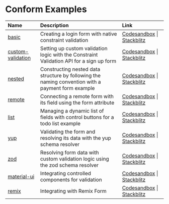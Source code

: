 # Conform Examples

<!-- prettier-ignore-start -->
| Name | Description | Link |
| :--- | :---------- | :--- |
| [basic](basic) | Creating a login form with native constraint validation | [Codesandbox](https://codesandbox.io/s/github/edmundhung/conform/tree/main/examples/basic) \| [Stackblitz](https://stackblitz.com/github/edmundhung/conform/tree/main/examples/basic) |
| [custom-validation](custom-validation) | Setting up custom validation logic with the Constraint Validation API for a sign up form | [Codesandbox](https://codesandbox.io/s/github/edmundhung/conform/tree/main/examples/custom-validation) \| [Stackblitz](https://stackblitz.com/github/edmundhung/conform/tree/main/examples/custom-validation) |
| [nested](nested) | Constructing nested data structure by following the naming convention with a payment form example | [Codesandbox](https://codesandbox.io/s/github/edmundhung/conform/tree/main/examples/nested) \| [Stackblitz](https://stackblitz.com/github/edmundhung/conform/tree/main/examples/nested) |
| [remote](remote) | Connecting a remote form with its field using the form attribute | [Codesandbox](https://codesandbox.io/s/github/edmundhung/conform/tree/main/examples/remote) \| [Stackblitz](https://stackblitz.com/github/edmundhung/conform/tree/main/examples/remote) |
| [list](list) | Managing a dynamic list of fields with control buttons for a todo list example | [Codesandbox](https://codesandbox.io/s/github/edmundhung/conform/tree/main/examples/list) \| [Stackblitz](https://stackblitz.com/github/edmundhung/conform/tree/main/examples/list) |
| [yup](yup) | Validating the form and resolving its data with the yup schema resolver | [Codesandbox](https://codesandbox.io/s/github/edmundhung/conform/tree/main/examples/yup) \| [Stackblitz](https://stackblitz.com/github/edmundhung/conform/tree/main/examples/yup) |
| [zod](zod) | Resolving form data with custom validation logic using the zod schema resolver | [Codesandbox](https://codesandbox.io/s/github/edmundhung/conform/tree/main/examples/zod) \| [Stackblitz](https://stackblitz.com/github/edmundhung/conform/tree/main/examples/zod) |
| [material-ui](material-ui) | Integrating controlled components for validation | [Codesandbox](https://codesandbox.io/s/github/edmundhung/conform/tree/main/examples/material-ui) \| [Stackblitz](https://stackblitz.com/github/edmundhung/conform/tree/main/examples/material-ui) |
| [remix](remix) | Integrating with Remix Form | [Codesandbox](https://codesandbox.io/s/github/edmundhung/conform/tree/main/examples/remix) \| [Stackblitz](https://stackblitz.com/github/edmundhung/conform/tree/main/examples/remix) |
<!-- prettier-ignore-end -->

